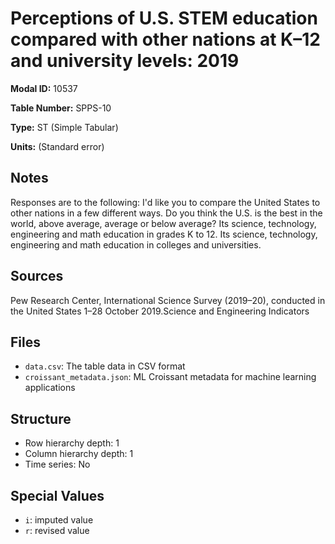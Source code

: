 # Perceptions of U.S. STEM education compared with other nations at K–12 and university levels: 2019

**Modal ID:** 10537

**Table Number:** SPPS-10

**Type:** ST (Simple Tabular)

**Units:** (Standard error)

## Notes

Responses are to the following: I'd like you to compare the United States to other nations in a few different ways. Do you think the U.S. is the best in the world, above average, average or below average? Its science, technology, engineering and math education in grades K to 12. Its science, technology, engineering and math education in colleges and universities.

## Sources

Pew Research Center, International Science Survey (2019–20), conducted in the United States 1–28 October 2019.Science and Engineering Indicators

## Files

- `data.csv`: The table data in CSV format
- `croissant_metadata.json`: ML Croissant metadata for machine learning applications

## Structure

- Row hierarchy depth: 1
- Column hierarchy depth: 1
- Time series: No

## Special Values

- `i`: imputed value
- `r`: revised value
